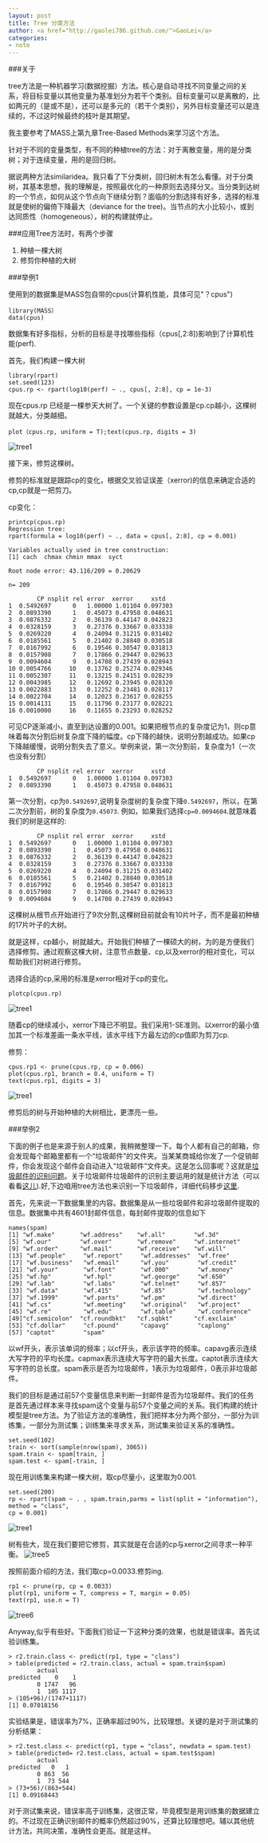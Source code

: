 ```yaml
---
layout: post
title: Tree 分类方法
author: <a href="http://gaolei786.github.com/">GaoLei</a>
categories:
- note
---
```

###关于

tree方法是一种机器学习(数据挖掘）方法。核心是自动寻找不同变量之间的关系，将目标变量以其他变量为基准划分为若干个类别。目标变量可以是离散的，比如两元的（是或不是），还可以是多元的（若干个类别），另外目标变量还可以是连续的，不过这时候最终的枝叶是其期望。

我主要参考了MASS上第九章Tree-Based Methods来学习这个方法。

针对于不同的变量类型，有不同的种植tree的方法：对于离散变量，用的是分类树；对于连续变量，用的是回归树。

据说两种方法similaridea。我只看了下分类树，回归树木有怎么看懂。对于分类树，其基本思想，我的理解是，按照最优化的一种原则去选择分叉。当分类到达树的一个节点，如何从这个节点向下继续分割？面临的分割选择有好多，选择的标准就是使树的偏倚下降最大（deviance for the tree)。当节点的大小比较小，或到达同质性（homogeneous），树的构建就停止。

###应用Tree方法时，有两个步骤

1. 种植一棵大树
2. 修剪你种植的大树

###举例1

使用到的数据集是MASS包自带的cpus(计算机性能，具体可见"？cpus")

    library(MASS）
    data(cpus)

数据集有好多指标，分析的目标是寻找哪些指标（cpus[,2:8])影响到了计算机性能(perf).

首先，我们构建一棵大树

    library(rpart)
    set.seed(123)
    cpus.rp <- rpart(log10(perf) ~ ., cpus[, 2:8], cp = 1e-3)
现在cpus.rp 已经是一棵参天大树了。一个关键的参数设置是cp.cp越小，这棵树就越大，分类越细。

    plot（cpus.rp, uniform = T);text(cpus.rp, digits = 3)

![tree1](https://raw.github.com/gaolei786/gaolei786.github.com/master/images/tree1.png)

接下来，修剪这棵树。

修剪的标准就是跟踪cp的变化，根据交叉验证误差（xerror)的信息来确定合适的cp,cp就是一把剪刀。

cp变化：

	printcp(cpus.rp)
	Regression tree:
	rpart(formula = log10(perf) ~ ., data = cpus[, 2:8], cp = 0.001)

	Variables actually used in tree construction:
	[1] cach  chmax chmin mmax  syct 

	Root node error: 43.116/209 = 0.20629

	n= 209 

			CP nsplit rel error  xerror     xstd
	1  0.5492697      0   1.00000 1.01104 0.097303
	2  0.0893390      1   0.45073 0.47958 0.048631
	3  0.0876332      2   0.36139 0.44147 0.042823
	4  0.0328159      3   0.27376 0.33667 0.033338
	5  0.0269220      4   0.24094 0.31215 0.031402
	6  0.0185561      5   0.21402 0.28840 0.030518
	7  0.0167992      6   0.19546 0.30547 0.031813
	8  0.0157908      7   0.17866 0.29447 0.029633
	9  0.0094604      9   0.14708 0.27439 0.028943
	10 0.0054766     10   0.13762 0.25274 0.029346
	11 0.0052307     11   0.13215 0.24151 0.028239
	12 0.0043985     12   0.12692 0.23945 0.028320
	13 0.0022883     13   0.12252 0.23481 0.028117
	14 0.0022704     14   0.12023 0.23617 0.028255
	15 0.0014131     15   0.11796 0.23177 0.028221
	16 0.0010000     16   0.11655 0.23293 0.028252
	

可见CP逐渐减小，直至到达设置的0.001。如果把根节点的复杂度记为1，则cp意味着每次分割后树复杂度下降的幅度。cp下降的越快，说明分割越成功。如果cp下降越缓慢，说明分割失去了意义。举例来说，第一次分割前，复杂度为1（一次也没有分割）



			CP nsplit rel error  xerror     xstd
	1  0.5492697      0   1.00000 1.01104 0.097303
	2  0.0893390      1   0.45073 0.47958 0.048631

第一次分割，cp为<code>0.5492697</code>,说明复杂度树的复杂度下降<code>0.5492697</code>，所以，在第二次分割前，树的复杂度为<code>0.45073</code>.
例如，如果我们选择<code>cp=0.0094604</code>.就意味着我们的树是这样的:

			CP nsplit rel error  xerror     xstd
	1  0.5492697      0   1.00000 1.01104 0.097303
	2  0.0893390      1   0.45073 0.47958 0.048631
	3  0.0876332      2   0.36139 0.44147 0.042823
	4  0.0328159      3   0.27376 0.33667 0.033338
	5  0.0269220      4   0.24094 0.31215 0.031402
	6  0.0185561      5   0.21402 0.28840 0.030518
	7  0.0167992      6   0.19546 0.30547 0.031813
	8  0.0157908      7   0.17866 0.29447 0.029633
	9  0.0094604      9   0.14708 0.27439 0.028943

这棵树从根节点开始进行了9次分割,这棵树目前就会有10片叶子，而不是最初种植的17片叶子的大树。

就是这样，cp越小，树就越大。开始我们种植了一棵硕大的树，为的是方便我们选择修剪。通过观察这棵大树，注意节点数量、cp,以及xerror的相对变化，可以帮助我们对树进行修剪。

选择合适的cp,采用的标准是xerror相对于cp的变化。

    plotcp(cpus.rp)


![tree1](https://github.com/gaolei786/gaolei786.github.com/raw/master/images/tree2.png)

随着cp的继续减小，xerror下降已不明显。我们采用1-SE准则。以xerror的最小值加其一个标准差画一条水平线，该水平线下方最左边的cp值即为剪刀cp.

修剪：

    cpus.rp1 <- prune(cpus.rp, cp = 0.006)
    plot(cpus.rp1, branch = 0.4, uniform = T)
    text(cpus.rp1, digits = 3)

![tree1](https://github.com/gaolei786/gaolei786.github.com/raw/master/images/tree3.png)

修剪后的树与开始种植的大树相比，更漂亮一些。


###举例2

下面的例子也是来源于别人的成果，我稍微整理一下。每个人都有自己的邮箱，你会发现每个邮箱里都有一个“垃圾邮件”的文件夹。当某某商城给你发了一个促销邮件，你会发现这个邮件会自动进入“垃圾邮件”文件夹。这是怎么回事呢？这就是[垃圾邮件的识别问题](http://zh.wikipedia.org/wiki/%E5%8F%8D%E5%9E%83%E5%9C%BE%E9%82%AE%E4%BB%B6%E6%8A%80%E6%9C%AF)。关于垃圾邮件垃圾邮件的识别主要运用的就是统计方法（可以看看[这儿](http://iiip.gdufs.edu.cn/admin/docup/20090917115631.pdf)).好,下边咱用tree方法也来识别一下垃圾邮件，详细代码移步[这里](https://gist.github.com/4231254).


首先，先来说一下数据集里的内容。数据集是从一些垃圾邮件和非垃圾邮件提取的信息。数据集中共有4601封邮件信息，每封邮件提取的信息如下

	names(spam)
	[1] "wf.make"       "wf.address"    "wf.all"        "wf.3d"        
	[5] "wf.our"        "wf.over"       "wf.remove"     "wf.internet"  
	[9] "wf.order"      "wf.mail"       "wf.receive"    "wf.will"      
	[13] "wf.people"     "wf.report"     "wf.addresses"  "wf.free"      
	[17] "wf.business"   "wf.email"      "wf.you"        "wf.credit"    
	[21] "wf.your"       "wf.font"       "wf.000"        "wf.money"     
	[25] "wf.hp"         "wf.hpl"        "wf.george"     "wf.650"       
	[29] "wf.lab"        "wf.labs"       "wf.telnet"     "wf.857"       
	[33] "wf.data"       "wf.415"        "wf.85"         "wf.technology"
	[37] "wf.1999"       "wf.parts"      "wf.pm"         "wf.direct"    
	[41] "wf.cs"         "wf.meeting"    "wf.original"   "wf.project"   
	[45] "wf.re"         "wf.edu"        "wf.table"      "wf.conference"
	[49]"cf.semicolon"  "cf.roundbkt"   "cf.sqbkt"      "cf.exclaim"   
	[53] "cf.dollar"     "cf.pound"      "capavg"        "caplong"      
	[57] "captot"        "spam"   

以wf开头，表示该单词的频率；以cf开头，表示该字符的频率。capavg表示连续大写字符的平均长度。capmax表示连续大写字符的最大长度。captot表示连续大写字符的总长度。spam表示是否为垃圾邮件，1表示为垃圾邮件，0表示非垃圾邮件。

我们的目标是通过前57个变量信息来判断一封邮件是否为垃圾邮件。我们的任务是首先通过样本来寻找spam这个变量与前57个变量之间的关系。我们构建的统计模型是tree方法。为了验证方法的准确性，我们把样本分为两个部分，一部分为训练集，一部分为测试集；训练集来寻求关系，测试集来验证关系的准确性。

	set.seed(102)
	train <- sort(sample(nrow(spam), 3065))
	spam.train <- spam[train, ]
	spam.test <- spam[-train, ] 


现在用训练集来构建一棵大树，取cp尽量小，这里取为0.001.

	set.seed(200)
	rp <- rpart(spam ~ . , spam.train,parms = list(split = "information"), method = "class",
	cp = 0.001)

![tree1](https://github.com/gaolei786/gaolei786.github.com/raw/master/images/tree4.png)

树有些大，现在我们要把它修剪，其实就是在合适的cp与xerror之间寻求一种平衡。
![tree5](https://github.com/gaolei786/gaolei786.github.com/raw/master/images/tree5.png)

按照前面介绍的方法，我们取cp=0.0033.修剪ing.


	rp1 <- prune(rp, cp = 0.0033)
	plot(rp1, uniform = T, compress = T, margin = 0.05)
	text(rp1, use.n = T)

![tree6](https://github.com/gaolei786/gaolei786.github.com/raw/master/images/tree6.png)

Anyway,似乎有些好。下面我们验证一下这种分类的效果，也就是错误率。首先试验训练集。

	> r2.train.class <- predict(rp1, type = "class")
	> table(predicted = r2.train.class, actual = spam.train$spam)
			actual
	predicted    0    1
			0 1747   96
			1  105 1117
	> (105+96)/(1747+1117)
	[1] 0.07018156

实验结果是，错误率为7%，正确率超过90%，比较理想。关键的是对于测试集的分析结果：

	> r2.test.class <- predict(rp1, type = "class", newdata = spam.test)
	> table(predicted= r2.test.class, actual = spam.test$spam)
			actual
	predicted   0   1
			0 863  56
			1  73 544
	> (73+56)/(863+544)
	[1] 0.09168443

对于测试集来说，错误率高于训练集，这很正常，毕竟模型是用训练集的数据建立的。不过现在正确识别邮件的概率仍然超过90%，还算比较理想吧。辅以其他统计方法，共同决策，准确性会更高。就是这样。























